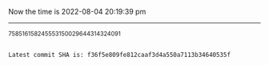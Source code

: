 Now the time is 2022-08-04 20:19:39 pm

---

<small>758516158245553150029644314324091</small>

```txt

Latest commit SHA is: f36f5e809fe812caaf3d4a550a7113b34640535f
```
